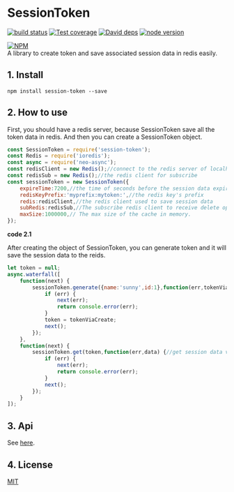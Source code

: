 # SessionToken

[![build status][travis-image]][travis-url]
[![Test coverage][coveralls-image]][coveralls-url]
[![David deps][david-image]][david-url]
[![node version][node-image]][node-url]

[npm-url]: https://npmjs.org/package/session-token
[travis-image]: https://img.shields.io/travis/yunnysunny/session-token.svg?style=flat-square
[travis-url]: https://travis-ci.org/yunnysunny/session-token
[coveralls-image]: https://img.shields.io/coveralls/yunnysunny/session-token.svg?style=flat-square
[coveralls-url]: https://coveralls.io/r/yunnysunny/session-token?branch=master
[david-image]: https://img.shields.io/david/yunnysunny/session-token.svg?style=flat-square
[david-url]: https://david-dm.org/yunnysunny/session-token
[node-image]: https://img.shields.io/badge/node.js-%3E=_6-green.svg?style=flat-square
[node-url]: http://nodejs.org/download/

[![NPM](https://nodei.co/npm/session-token.png?downloads=true)](https://nodei.co/npm/session-token/)  
A library to create token and save associated session data in redis easily.

## 1. Install

```npm install session-token --save```

## 2. How to use

First, you should have a redis server, because SessionToken save all the token data in redis. And then you can create a SessionToken object.

```javascript
const SessionToken = require('session-token');
const Redis = require('ioredis');
const async = require('neo-async');
const redisClient = new Redis();//connect to the redis server of localhost:6379
const redisSub = new Redis();//the redis client for subscribe
const sessionToken = new SessionToken({
    expireTime:7200,//the time of seconds before the session data expired
    redisKeyPrefix:'myprefix:mytoken:',//the redis key's prefix
    redis:redisClient,//the redis client used to save session data
    subRedis:redisSub,//The subscribe redis client to receive delete operation
    maxSize:1000000,// The max size of the cache in memory.
});
```
**code 2.1**

After creating the object of SessionToken, you can generate token and it will save the session data to the reids.

```javascript
let token = null;
async.waterfall([
    function(next) {
        sessionToken.generate({name:'sunny',id:1},function(err,tokenViaCreate) {//save session
            if (err) {
                next(err);
                return console.error(err);
            }
            token = tokenViaCreate;
            next();
        });
    },
    function(next) {
        sessionToken.get(token,function(err,data) {//get session data via token
            if (err) {
                next(err);
                return console.error(err);
            }
            next();
        });
    }
]);

```

## 3. Api

See [here](https://github.com/yunnysunny/session-token/blob/master/docs/api.md).

## 4. License

[MIT](LICENSE)

